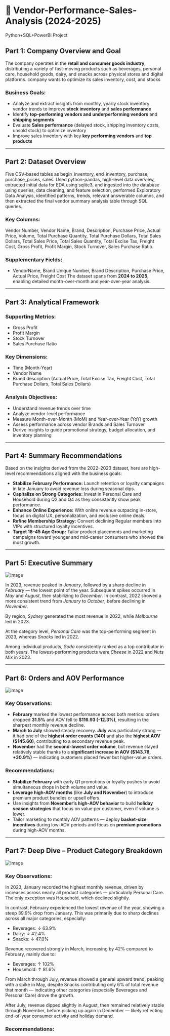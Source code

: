 #  🛒 Vendor-Performance-Sales-Analysis (2024-2025)
Python+SQL+PowerBI Project

## Part 1: Company Overview and Goal

The company operates in the **retail and consumer goods industry**, distributing a variety of fast-moving products such as beverages, personal care, household goods, dairy, and snacks across physical stores and digital platforms.
company wants to optimize its sales inventory, cost, and stocks


### Business Goals:
- Analyze and extract insights from monthly, yearly stock inventory vendor trends to improve **stock inventory** and **sales performance**
- Identify **top-performing vendors and underperforming vendors** and **shipping segments**
- Evaluate **Sales performance** (delayed stock, shipping inventory costs, unsold stock) to optimize inventory
- Improve sales inventory with key **key performing vendors** and **top products**

---

## Part 2: Dataset Overview
Five CSV-based tables as begin_inventory, end_inventory, purchase, purchase_prices, sales. Used python-pandas, high-level data overview, extracted initial data for EDA using sqlite3, and ingested into the database using queries, data cleaning, and feature selection, performed Exploratory Data Analysis, identified patterns, trends, relevant answerable columns, and then extracted the final vendor summary analysis table through SQL queries.


### Key Columns:
Vendor Number,	Vendor Name,	Brand,	Description,	Purchase Price,	Actual Price,	Volume,	Total Purchase Quantity,	Total Purchase Dollars,	Total Sales Dollars,	Total Sales Price,	Total Sales Quantity,	Total Excise Tax,	Freight Cost,	Gross Profit,	Profit Margin,	Stock Turnover,	Sales Purchase Ratio.

### Supplementary Fields:
- VendorName,	Brand Unique Number, Brand Description, Purchase Price,	Actual Price, Freight Cost
The dataset spans from **2024 to 2025**, enabling detailed month-over-month and year-over-year analysis.

---

## Part 3: Analytical Framework

### Supporting Metrics:
- Gross Profit  
- Profit Margin 
- Stock Turnover 
- Sales Purchase Ratio  

### Key Dimensions:
- Time (Month-Year)  
- Vendor Name 
- Brand description (Actual Price, Total Excise Tax, Freight Cost, Total Purchase Dollars,	Total Sales Dollars) 

### Analysis Objectives:
- Understand revenue trends over time  
- Analyze vendor-level performance  
- Measure Month-over-Month (MoM) and Year-over-Year (YoY) growth  
- Assess performance across vendor Brands and Sales Turnover  
- Derive insights to guide promotional strategy, budget allocation, and inventory planning

---

## Part 4: Summary Recommendations

Based on the insights derived from the 2022–2023 dataset, here are high-level recommendations aligned with the business goals:

- **Stabilize February Performance:** Launch retention or loyalty campaigns in late January to avoid revenue loss during seasonal dips.
- **Capitalize on Strong Categories:** Invest in Personal Care and Household during Q2 and Q4 as they consistently show peak performance.
- **Enhance Online Experience:** With online revenue outpacing in-store, focus on digital UX, personalization, and exclusive online deals.
- **Refine Membership Strategy:** Convert declining Regular members into VIPs with structured loyalty incentives.
- **Target 18–45 Age Group:** Tailor product placements and marketing campaigns toward younger and mid-career consumers who showed the most growth.

---

## Part 5: Executive Summary

![image](https://github.com/user-attachments/assets/3c4bd3df-2bd2-4859-af0a-85e061f1d51f)

In 2023, revenue peaked in *January*, followed by a sharp decline in *February* — the lowest point of the year. Subsequent spikes occurred in *May* and *August*, then stabilizing  to *December*. 
In contrast, 2022 showed a more consistent trend from *January* to *October*, before declining in *November*.

By region, *Sydney* generated the most revenue in 2022, while *Melbourne* led in 2023.

At the category level, *Personal Care* was the top-performing segment in 2023, whereas *Snacks* led in 2022.

Among individual products, *Soda* consistently ranked as a top contributor in both years. The lowest-performing products were *Cheese* in 2022 and *Nuts Mix* in 2023.

---

## Part 6: Orders and AOV Performance

![image](https://github.com/user-attachments/assets/d9bdca5b-889b-4236-a33e-2e348f6200bd)

### Key Observations:
- **February** marked the lowest performance across both metrics: orders dropped **31.5%** and AOV fell to **$116.93 (-12.3%)**, resulting in the sharpest monthly revenue decline.
- **March to July** showed steady recovery. **July** was particularly strong — it had one of the **highest order counts (140)** and also the **highest AOV ($145.60)**, contributing to a secondary revenue peak.
- **November** had the **second-lowest order volume**, but revenue stayed relatively stable thanks to a **significant increase in AOV ($143.78, +30.9%)** — indicating customers placed fewer but higher-value orders.

### Recommendations:
- **Stabilize February** with early Q1 promotions or loyalty pushes to avoid simultaneous drops in both volume and value.
- **Leverage high-AOV months** (like **July and November**) to introduce premium product bundles or upsell offers.
- Use insights from **November’s high-AOV behavior** to build **holiday season strategies** that focus on value per customer, even if volume is lower.
- Tailor marketing to monthly AOV patterns — deploy **basket-size incentives** during low-AOV periods and focus on **premium promotions** during high-AOV months.
---

## Part 7: Deep Dive – Product Category Breakdown

![image](https://github.com/user-attachments/assets/d7b406f3-a4c0-42ae-893d-cc3d62586bba)

### Key Observations:
In 2023, January recorded the highest monthly revenue, driven by increases across nearly all product categories — particularly Personal Care. The only exception was Household, which declined slightly.

In contrast, February experienced the lowest revenue of the year, showing a steep 39.9% drop from January. This was primarily due to sharp declines across all major categories, especially:

- Beverages: ↓ 63.9%  
- Dairy: ↓ 42.4%  
- Snacks: ↓ 47.0%

Revenue recovered strongly in March, increasing by 42% compared to February, mainly due to:

- Beverages: ↑ 102%  
- Household: ↑ 81.6%

From March through July, revenue showed a general upward trend, peaking with a spike in May, despite Snacks contributing only 6% of total revenue that month — indicating other categories (especially Beverages and Personal Care) drove the growth.

After July, revenue dipped slightly in August, then remained relatively stable through November, before picking up again in December — likely reflecting end-of-year consumer activity and holiday demand.

### Recommendations:
